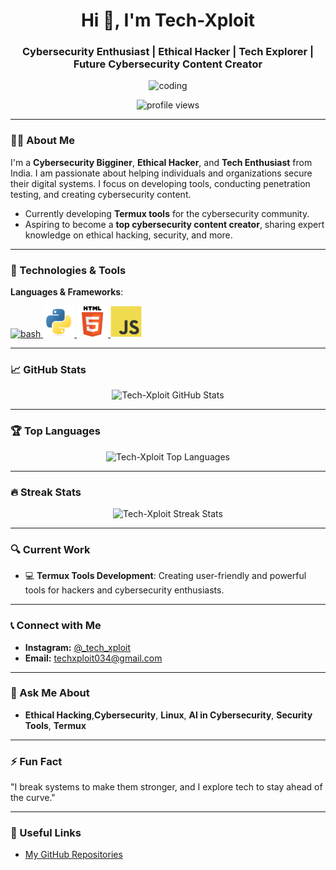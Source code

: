 <h1 align="center">Hi 👋, I'm Tech-Xploit</h1>
<h3 align="center">Cybersecurity Enthusiast | Ethical Hacker | Tech Explorer | Future Cybersecurity Content Creator</h3>

<p align="center">
  <img width="400" src="https://user-images.githubusercontent.com/55389276/140866485-8fb1c876-9a8f-4d6a-98dc-08c4981eaf70.gif" alt="coding"/>
</p>

<p align="center">
  <img src="https://komarev.com/ghpvc/?username=tech-xploit&label=Profile%20views&color=0e75b6&style=flat" alt="profile views"/>
</p>


---

### 👨‍💻 About Me
I'm a **Cybersecurity Bigginer**, **Ethical Hacker**, and **Tech Enthusiast** from India. I am passionate about helping individuals and organizations secure their digital systems. I focus on developing tools, conducting penetration testing, and creating cybersecurity content.

- Currently developing **Termux tools** for the cybersecurity community.
- Aspiring to become a **top cybersecurity content creator**, sharing expert knowledge on ethical hacking, security, and more.

---

### 🔧 Technologies & Tools

**Languages & Frameworks**:
<p align="left">
  <a href="https://www.gnu.org/software/bash/" target="_blank" rel="noreferrer">
    <img src="https://www.vectorlogo.zone/logos/gnu_bash/gnu_bash-icon.svg" alt="bash" width="50" height="50"/>
  </a>
  <a href="https://www.python.org" target="_blank" rel="noreferrer">
    <img src="https://raw.githubusercontent.com/devicons/devicon/master/icons/python/python-original.svg" alt="python" width="50" height="50"/>
  </a>
  <a href="https://www.w3.org/html/" target="_blank" rel="noreferrer">
    <img src="https://raw.githubusercontent.com/devicons/devicon/master/icons/html5/html5-original-wordmark.svg" alt="html5" width="50" height="50"/>
  </a>
  <a href="https://developer.mozilla.org/en-US/docs/Web/JavaScript" target="_blank" rel="noreferrer">
    <img src="https://raw.githubusercontent.com/devicons/devicon/master/icons/javascript/javascript-original.svg" alt="javascript" width="50" height="50"/>
  </a>
</p>

---

### 📈 GitHub Stats

<p align="center">
  <img src="https://github-readme-stats.vercel.app/api?username=tech-xploit&show_icons=true&hide_title=true&count_private=true&hide=prs&theme=dracula" alt="Tech-Xploit GitHub Stats"/>
</p>

---

### 🏆 Top Languages

<p align="center">
  <img src="https://github-readme-stats.vercel.app/api/top-langs?username=tech-xploit&layout=compact&theme=dracula&langs_count=8" alt="Tech-Xploit Top Languages"/>
</p>

---

### 🔥 Streak Stats

<p align="center">
  <img src="https://streak-stats.demolab.com/?user=tech-xploit&theme=dracula" alt="Tech-Xploit Streak Stats"/>
</p>

---

### 🔍 Current Work

- 💻 **Termux Tools Development**: Creating user-friendly and powerful tools for hackers and cybersecurity enthusiasts.

---

### 📞 Connect with Me

- **Instagram:** [@_tech_xploit](https://instagram.com/_tech_xploit)
- **Email:** [techxploit034@gmail.com](mailto:techxploit034@gmail.com)

---

### 💬 Ask Me About

- **Ethical Hacking**,**Cybersecurity**, **Linux**, **AI in Cybersecurity**, **Security Tools**, **Termux**

---

### ⚡ Fun Fact

"I break systems to make them stronger, and I explore tech to stay ahead of the curve."

---

### 🔗 Useful Links

- [My GitHub Repositories](https://github.com/tech-xploit)
